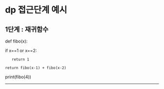 # dp 접근단계 예시

##   1단계 : 재귀함수
 def fibo(x):

   if x==1 or x==2:

       return 1

   ```return fibo(x-1) + fibo(x-2) ```
   
 print(fibo(4))

***
